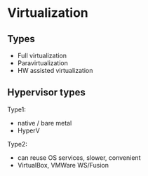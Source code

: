 # Virtualization

## Types
- Full virtualization
- Paravirtualization
- HW assisted virtualization

## Hypervisor types

Type1:
- native / bare metal
- HyperV

Type2:
- can reuse OS services, slower, convenient
- VirtualBox, VMWare WS/Fusion